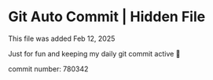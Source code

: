 # Git Auto Commit | Hidden File

This file was added Feb 12, 2025

Just for fun and keeping my daily git commit active 🤪

commit number: 780342
